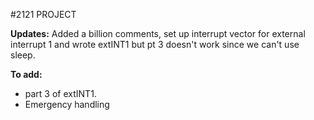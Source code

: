 #2121 PROJECT

**Updates:**
Added a billion comments, set up interrupt vector for external interrupt 1 and wrote extINT1 but pt 3 doesn't work since we can't use sleep. 

**To add:**
* part 3 of extINT1. 
* Emergency handling 
